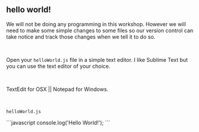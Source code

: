 ##  hello world!

We will not be doing any programming in this workshop. However we will need to make some simple changes to some files so our version control can take notice and track those changes when we tell it to do so.

<br>

Open your `helloWorld.js` file in a simple text editor. I like Sublime Text but you can use the text editor of your choice.

<br>

TextEdit for OSX || Notepad for Windows.

<br>
<p class='terminal'><code>helloWorld.js</code></p>
```javascript
console.log('Hello World!');
```